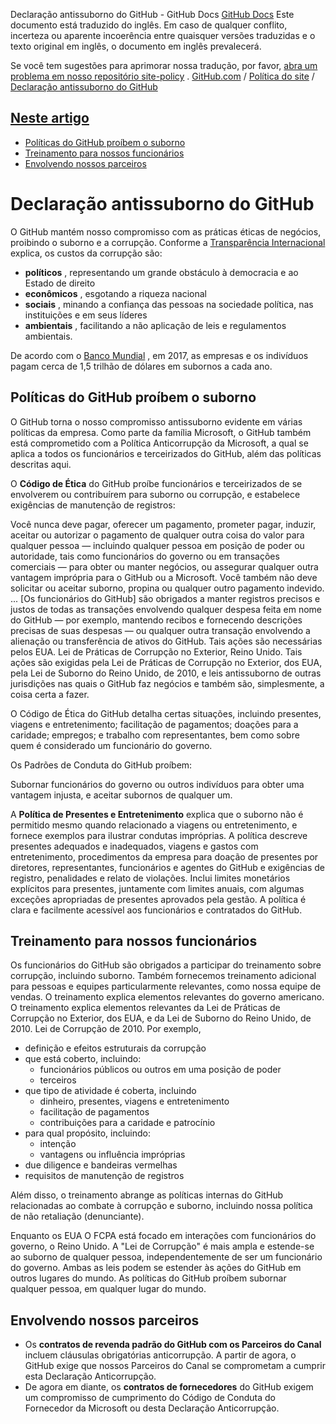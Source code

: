 Declaração antissuborno do GitHub - GitHub Docs
[GitHub Docs](/pt)
Este documento está traduzido do inglês. Em caso de qualquer conflito, incerteza ou aparente incoerência entre quaisquer versões traduzidas e o texto original em inglês, o documento em inglês prevalecerá.

Se você tem sugestões para aprimorar nossa tradução, por favor,
[abra um problema em nosso repositório site-policy](https://github.com/github/site-policy/issues)
.
[GitHub.com](/pt/github)
/
[Política do site](/pt/github/site-policy)
/
[Declaração antissuborno do GitHub](/pt/github/site-policy/github-anti-bribery-statement)

## [Neste artigo](#in-this-article)
- [Políticas do GitHub proíbem o suborno](#github-policies-prohibiting-bribery)
- [Treinamento para nossos funcionários](#training-for-our-employees)
- [Envolvendo nossos parceiros](#engaging-our-partners)

# Declaração antissuborno do GitHub

O GitHub mantém nosso compromisso com as práticas éticas de negócios, proibindo o suborno e a corrupção. Conforme a
[Transparência Internacional](https://www.transparency.org/what-is-corruption#costs-of-corruption)
explica, os custos da corrupção são:

- **políticos**
, representando um grande obstáculo à democracia e ao Estado de direito
- **econômicos**
, esgotando a riqueza nacional
- **sociais**
, minando a confiança das pessoas na sociedade política, nas instituições e em seus líderes
- **ambientais**
, facilitando a não aplicação de leis e regulamentos ambientais.

De acordo com o
[Banco Mundial](https://www.worldbank.org/en/topic/governance/brief/anti-corruption)
, em 2017, as empresas e os indivíduos pagam cerca de 1,5 trilhão de dólares em subornos a cada ano.

## Políticas do GitHub proíbem o suborno

O GitHub torna o nosso compromisso antissuborno evidente em várias políticas da empresa. Como parte da família Microsoft, o GitHub também está comprometido com a Política Anticorrupção da Microsoft, a qual se aplica a todos os funcionários e terceirizados do GitHub, além das políticas descritas aqui.

O
**Código de Ética**
do GitHub proíbe funcionários e terceirizados de se envolverem ou contribuírem para suborno ou corrupção, e estabelece exigências de manutenção de registros:

Você nunca deve pagar, oferecer um pagamento, prometer pagar, induzir, aceitar ou autorizar o pagamento de qualquer outra coisa do valor para qualquer pessoa — incluindo qualquer pessoa em posição de poder ou autoridade, tais como funcionários do governo ou em transações comerciais — para obter ou manter negócios, ou assegurar qualquer outra vantagem imprópria para o GitHub ou a Microsoft. Você também não deve solicitar ou aceitar suborno, propina ou qualquer outro pagamento indevido. ... [Os funcionários do GitHub] são obrigados a manter registros precisos e justos de todas as transações envolvendo qualquer despesa feita em nome do GitHub — por exemplo, mantendo recibos e fornecendo descrições precisas de suas despesas — ou qualquer outra transação envolvendo a alienação ou transferência de ativos do GitHub. Tais ações são necessárias pelos EUA. Lei de Práticas de Corrupção no Exterior, Reino Unido. Tais ações são exigidas pela Lei de Práticas de Corrupção no Exterior, dos EUA, pela Lei de Suborno do Reino Unido, de 2010, e leis antissuborno de outras jurisdições nas quais o GitHub faz negócios e também são, simplesmente, a coisa certa a fazer.

O Código de Ética do GitHub detalha certas situações, incluindo presentes, viagens e entretenimento; facilitação de pagamentos; doações para a caridade; empregos; e trabalho com representantes, bem como sobre quem é considerado um funcionário do governo.

Os Padrões de Conduta do GitHub proíbem:

Subornar funcionários do governo ou outros indivíduos para obter uma vantagem injusta, e aceitar subornos de qualquer um.

A
**Política de Presentes e Entretenimento**
explica que o suborno não é permitido mesmo quando relacionado a viagens ou entretenimento, e fornece exemplos para ilustrar condutas impróprias. A política descreve presentes adequados e inadequados, viagens e gastos com entretenimento, procedimentos da empresa para doação de presentes por diretores, representantes, funcionários e agentes do GitHub e exigências de registro, penalidades e relato de violações. Inclui limites monetários explícitos para presentes, juntamente com limites anuais, com algumas exceções apropriadas de presentes aprovados pela gestão. A política é clara e facilmente acessível aos funcionários e contratados do GitHub.

## Treinamento para nossos funcionários

Os funcionários do GitHub são obrigados a participar do treinamento sobre corrupção, incluindo suborno. Também fornecemos treinamento adicional para pessoas e equipes particularmente relevantes, como nossa equipe de vendas. O treinamento explica elementos relevantes do governo americano. O treinamento explica elementos relevantes da Lei de Práticas de Corrupção no Exterior, dos EUA, e da Lei de Suborno do Reino Unido, de 2010. Lei de Corrupção de 2010. Por exemplo,

- definição e efeitos estruturais da corrupção
- que está coberto, incluindo:
	- funcionários públicos ou outros em uma posição de poder
	- terceiros
- que tipo de atividade é coberta, incluindo
	- dinheiro, presentes, viagens e entretenimento
	- facilitação de pagamentos
	- contribuições para a caridade e patrocínio
- para qual propósito, incluindo:
	- intenção
	- vantagens ou influência impróprias
- due diligence e bandeiras vermelhas
- requisitos de manutenção de registros

Além disso, o treinamento abrange as políticas internas do GitHub relacionadas ao combate à corrupção e suborno, incluindo nossa política de não retaliação (denunciante).

Enquanto os EUA O FCPA está focado em interações com funcionários do governo, o Reino Unido. A "Lei de Corrupção" é mais ampla e estende-se ao suborno de qualquer pessoa, independentemente de ser um funcionário do governo. Ambas as leis podem se estender às ações do GitHub em outros lugares do mundo. As políticas do GitHub proíbem subornar qualquer pessoa, em qualquer lugar do mundo.

## Envolvendo nossos parceiros
- Os
**contratos de revenda padrão do GitHub com os Parceiros do Canal**
incluem cláusulas obrigatórias anticorrupção. A partir de agora, o GitHub exige que nossos Parceiros do Canal se comprometam a cumprir esta Declaração Anticorrupção.
- De agora em diante, os
**contratos de fornecedores**
do GitHub exigem um compromisso de cumprimento do Código de Conduta do Fornecedor da Microsoft ou desta Declaração Anticorrupção.
